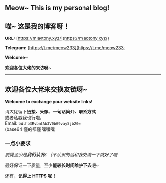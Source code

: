 ## Meow~ This is my personal blog!

## 喵~ 这是我的博客呀！

**URL:**   [https://miaotony.xyz/](https://miaotony.xyz/)   

**Telegram:**  [https://t.me/meow233](https://t.me/meow233)



**Welcome~**

**欢迎各位大佬的来访呀~**

---

## **欢迎各位大佬来交换友链呀~**

**Welcome to exchange your website links!**   

请大佬留下**链接、头像、一句话简介、联系方式**   
 或者私戳我也行啦。  
 Email:  `bWlhb3RvbnlAb3V0bG9vay5jb20=`  
 (base64 懂的都懂 嘿嘿嘿   

### 一点小要求

*前提至少是**我们认识**8 （不认识的话和我交流一下就好了喵*

最好保证一下质量，至少**能较长时间维护下去**吧~     

还有，**记得上 HTTPS 呢！**

